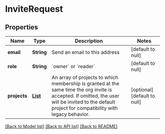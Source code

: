 # InviteRequest
## Properties

| Name | Type | Description | Notes |
|------------ | ------------- | ------------- | -------------|
| **email** | **String** | Send an email to this address | [default to null] |
| **role** | **String** | &#x60;owner&#x60; or &#x60;reader&#x60; | [default to null] |
| **projects** | [**List**](InviteRequest_projects_inner.md) | An array of projects to which membership is granted at the same time the org invite is accepted. If omitted, the user will be invited to the default project for compatibility with legacy behavior. | [optional] [default to null] |

[[Back to Model list]](../README.md#documentation-for-models) [[Back to API list]](../README.md#documentation-for-api-endpoints) [[Back to README]](../README.md)

